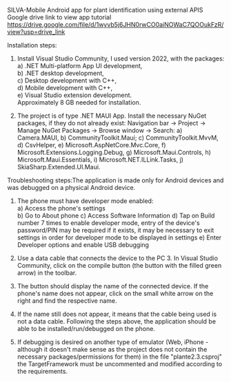 SILVA-Mobile Android app for plant identification using external APIS
Google drive link to view app tutorial https://drive.google.com/file/d/1wyvb5j6JHN0rwCO0aiNOWaC7QOOukFzR/view?usp=drive_link

Installation steps:

1. Install Visual Studio Community, I used version 2022, with the packages:   
a) .NET Multi-platform App UI development,   
b) .NET desktop development,   
c) Desktop development with C++,   
d) Mobile development with C++,   
e) Visual Studio extension development.   
Approximately 8 GB needed for installation.

2. The project is of type .NET MAUI App.
Install the necessary NuGet packages, if they do not already exist: Navigation bar -> Project -> Manage NuGet Packages -> Browse window -> Search:
a) Camera.MAUI,
b) CommunityToolkit.Maui;
c) CommunityToolkit.MvvM,
d) CsvHelper,
e) Microsoft.AspNetCore.Mvc.Core,
f) Microsoft.Extensions.Logging.Debug,
g) Microsoft.Maui.Controls,
h) Microsoft.Maui.Essentials,
i) Microsoft.NET.ILLink.Tasks,
j) SkiaSharp.Extended.UI.Maui.

Troubleshooting steps:The application is made only for Android devices and was debugged on a physical Android device.
1. The phone must have developer mode enabled:   
a) Access the phone's settings   
b) Go to About phone
c) Access Software Information
d) Tap on Build number 7 times to enable developer mode, entry of the device's password/PIN may be required if it exists, it may be necessary to exit settings in order for developer mode to be displayed in settings
e) Enter Developer options and enable USB debugging

2. Use a data cable that connects the device to the PC 3. In Visual Studio Community, click on the compile button (the button with the filled green arrow) in the toolbar.
3. The button should display the name of the connected device. If the phone's name does not appear, click on the small white arrow on the right and find the respective name.
4. If the name still does not appear, it means that the cable being used is not a data cable. Following the steps above, the application should be able to be installed/run/debugged on the phone.
5. If debugging is desired on another type of emulator (Web, iPhone - although it doesn't make sense as the project does not contain the necessary packages/permissions for them) in the file "plante2.3.csproj" the TargetFramework must be uncommented and modified according to the requirements.



